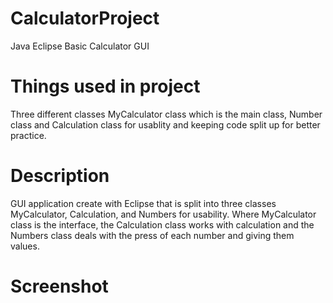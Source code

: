 # CalculatorProject
  Java Eclipse Basic Calculator GUI

# Things used in project 
  Three different classes MyCalculator class which is the main class, Number class and
  Calculation class for usablity and keeping code split up for better practice.

# Description
  GUI application create with Eclipse that is split into three classes MyCalculator, 
  Calculation, and Numbers for usability. Where MyCalculator class is the interface, 
  the Calculation class works with calculation and the Numbers class deals with the press 
  of each number and giving them values.
  
 # Screenshot
